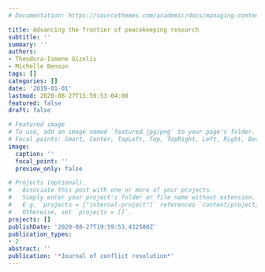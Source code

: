 ```yaml
---
# Documentation: https://sourcethemes.com/academic/docs/managing-content/

title: Advancing the frontier of peacekeeping research
subtitle: ''
summary: ''
authors:
- Theodora-Ismene Gizelis
- Michelle Benson
tags: []
categories: []
date: '2019-01-01'
lastmod: 2020-08-27T15:59:53-04:00
featured: false
draft: false

# Featured image
# To use, add an image named `featured.jpg/png` to your page's folder.
# Focal points: Smart, Center, TopLeft, Top, TopRight, Left, Right, BottomLeft, Bottom, BottomRight.
image:
  caption: ''
  focal_point: ''
  preview_only: false

# Projects (optional).
#   Associate this post with one or more of your projects.
#   Simply enter your project's folder or file name without extension.
#   E.g. `projects = ["internal-project"]` references `content/project/deep-learning/index.md`.
#   Otherwise, set `projects = []`.
projects: []
publishDate: '2020-08-27T19:59:53.432580Z'
publication_types:
- 2
abstract: ''
publication: '*Journal of conflict resolution*'
---
```

